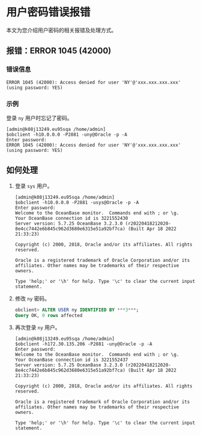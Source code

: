 用户密码错误报错 
=============================

本文为您介绍用户密码的相关报错及处理方式。

报错：ERROR 1045 (42000) 
------------------------------------------

### 错误信息 

```unknow
ERROR 1045 (42000): Access denied for user 'NY'@'xxx.xxx.xxx.xxx' (using password: YES)
```



### 示例 

登录 `ny` 用户时忘记了密码。

```unknow
[admin@k08j13249.eu95sqa /home/admin]
$obclient -h10.0.0.0 -P2881 -uny@Oracle -p -A
Enter password:
ERROR 1045 (42000): Access denied for user 'NY'@'xxx.xxx.xxx.xxx' (using password: YES)
```



如何处理 
-------------------------

1. 登录 `sys` 用户。

   ```unknow
   [admin@k08j13249.eu95sqa /home/admin]
   $obclient -h10.0.0.0 -P2881 -usys@Oracle -p -A
   Enter password:
   Welcome to the OceanBase monitor.  Commands end with ; or \g.
   Your OceanBase connection id is 3221552430
   Server version: 5.7.25 OceanBase 3.2.3.0 (r20220418212020-8e4cc7442e6b845c962d3680e6315e51a92bf7ca) (Built Apr 18 2022 21:33:23)
   
   Copyright (c) 2000, 2018, Oracle and/or its affiliates. All rights reserved.
   
   Oracle is a registered trademark of Oracle Corporation and/or its
   affiliates. Other names may be trademarks of their respective
   owners.
   
   Type 'help;' or '\h' for help. Type '\c' to clear the current input statement.
   ```

   

2. 修改 `ny` 密码。

   ```sql
   obclient> ALTER USER ny IDENTIFIED BY ***3***;
   Query OK, 0 rows affected
   ```

   

3. 再次登录 `ny` 用户。

   ```unknow
   [admin@k08j13249.eu95sqa /home/admin]
   $obclient -h172.30.135.206 -P2881 -uny@Oracle -p -A
   Enter password:
   Welcome to the OceanBase monitor.  Commands end with ; or \g.
   Your OceanBase connection id is 3221552437
   Server version: 5.7.25 OceanBase 3.2.3.0 (r20220418212020-8e4cc7442e6b845c962d3680e6315e51a92bf7ca) (Built Apr 18 2022 21:33:23)
   
   Copyright (c) 2000, 2018, Oracle and/or its affiliates. All rights reserved.
   
   Oracle is a registered trademark of Oracle Corporation and/or its
   affiliates. Other names may be trademarks of their respective
   owners.
   
   Type 'help;' or '\h' for help. Type '\c' to clear the current input statement.
   ```

   




